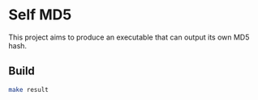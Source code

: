 # Self MD5

This project aims to produce an executable that can output its own MD5 hash.

## Build

```bash
make result
```
